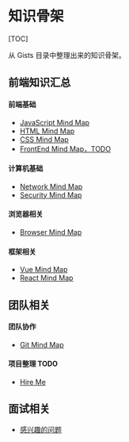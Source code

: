 # 知识骨架

[TOC]

从 Gists 目录中整理出来的知识骨架。

## 前端知识汇总

#### 前端基础

* [JavaScript Mind Map](/interview/javascript-mind-map.html)
* [HTML Mind Map](/interview/html-mind-map.html)
* [CSS Mind Map](/interview/css-mind-map.html)
* [FrontEnd Mind Map，TODO](/interview/front-end-mind-map.html)

#### 计算机基础

* [Network Mind Map](/interview/network-mind-map.html)
* [Security Mind Map](/interview/security-mind-map.html)

#### 浏览器相关

* [Browser Mind Map](/interview/browser-mind-map.html)

#### 框架相关

* [Vue Mind Map](/interview/vue-mind-map.html)
* [React Mind Map](/interview/react-mind-map.html)

## 团队相关

#### 团队协作

* [Git Mind Map](/interview/git-mind-map.html)

#### 项目整理 TODO

* [Hire Me](/hire-me/index.html)

## 面试相关

* [感兴趣的问题](/interview/reverse-interview.html)
